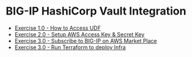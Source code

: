 # BIG-IP HashiCorp Vault Integration

 - [Exercise 1.0 - How to Access UDF](1-ex)   
 - [Exercise 2.0 - Setup AWS Access Key & Secret Key](1-ex/2-ex)   
 - [Exercise 3.0 - Subscribe to BIG-IP on AWS Market Place](1-ex/2-ex/3-ex)   
 - [Exercise 3.0 - Run Terraform to deploy Infra](1-ex/2-ex/3-ex/4-ex)   


